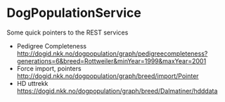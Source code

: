 DogPopulationService
====================


Some quick pointers to the REST services

* Pedigree Completeness  http://dogid.nkk.no/dogpopulation/graph/pedigreecompleteness?generations=6&breed=Rottweiler&minYear=1999&maxYear=2001
* Force import, pointers  http://dogid.nkk.no/dogpopulation/graph/breed/import/Pointer
* HD uttrekk  https://dogid.nkk.no/dogpopulation/graph/breed/Dalmatiner/hdddata 
